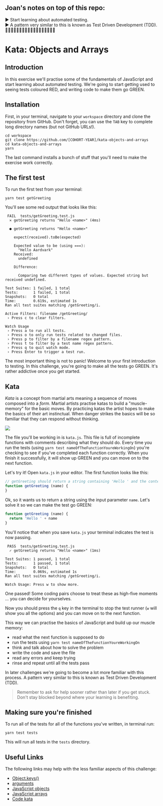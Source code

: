 ## Joan's notes on top of this repo:   
:arrow_forward: Start learning about automated testing.     
:arrow_forward: A pattern very similar to this is known as Test Driven Development (TDD).      
:dolphin::dolphin::dolphin::dolphin::dolphin::dolphin::dolphin::dolphin::dolphin::dolphin::dolphin::dolphin::dolphin::dolphin::dolphin::dolphin::dolphin::dolphin:    
# Kata: Objects and Arrays

## Introduction

In this exercise we'll practise some of the fundamentals of JavaScript and start learning about automated testing. We're going to start getting used to seeing tests coloured RED, and writing code to make them go GREEN.


## Installation

First, in your terminal, navigate to your `workspace` directory and clone the repository from GitHub. Don't forget, you can use the `TAB` key to complete long directory names (but not GitHub URLs!).

```
cd workspace
git clone https://github.com/[COHORT-YEAR]/kata-objects-and-arrays
cd kata-objects-and-arrays
yarn
```

The last command installs a bunch of stuff that you'll need to make the exercise work correctly.


## The first test

To run the first test from your terminal:

```
yarn test getGreeting
```

You'll see some red output that looks like this:

```
 FAIL  tests/getGreeting.test.js
  ✕ getGreeting returns "Hello <name>" (4ms)

  ● getGreeting returns "Hello <name>"

    expect(received).toBe(expected)

    Expected value to be (using ===):
      "Hello Aardvark"
    Received:
      undefined

    Difference:

      Comparing two different types of values. Expected string but received undefined.

Test Suites: 1 failed, 1 total
Tests:       1 failed, 1 total
Snapshots:   0 total
Time:        0.619s, estimated 1s
Ran all test suites matching /getGreeting/i.

Active Filters: filename /getGreeting/
 › Press c to clear filters.

Watch Usage
 › Press a to run all tests.
 › Press o to only run tests related to changed files.
 › Press p to filter by a filename regex pattern.
 › Press t to filter by a test name regex pattern.
 › Press q to quit watch mode.
 › Press Enter to trigger a test run.
```

The most important thing is not to panic! Welcome to your first introduction to testing. In this challenge, you're going to make all the tests go GREEN. It's rather addictive once you get started.


## Kata

_Kata_ is a concept from martial arts meaning a sequence of moves composed into a _form_. Martial artists practise katas to build a "muscle-memory" for the basic moves. By practicing katas the artist hopes to make the basics of their art instinctual. When danger strikes the basics will be so familiar that they can respond without thinking.

![](https://49.media.tumblr.com/10c948900ec4276131e45047bb3846a4/tumblr_n3005tWnBf1s6my4qo1_500.gif)

The file you'll be working in is `kata.js`. This file is full of incomplete functions with comments describing what they should do. Every time you run the tests (using `yarn test nameOfTheFunctionYoureWorkingOn`) you're checking to see if you've completed each function correctly. When you finish it successfully, it will show up GREEN and you can move on to the next function.

Let's try it! Open `kata.js` in your editor. The first function looks like this:

```js
// getGreeting should return a string containing 'Hello ' and the contents of `name`
function getGreeting (name) {
}
```

Ok, so it wants us to return a string using the input parameter `name`. Let's solve it so we can make the test go GREEN:

```js
function getGreeting (name) {
  return 'Hello ' + name
}
```

You'll notice that when you save `kata.js` your terminal indicates the test is now passing.

```
 PASS  tests/getGreeting.test.js
  ✓ getGreeting returns "Hello <name>" (1ms)

Test Suites: 1 passed, 1 total
Tests:       1 passed, 1 total
Snapshots:   0 total
Time:        0.069s, estimated 1s
Ran all test suites matching /getGreeting/i.

Watch Usage: Press w to show more.
```

One passed! Some coding pairs choose to treat these as high-five moments ... you can decide for yourselves.

Now you should press the `q` key in the terminal to stop the test runner (`w` will show you all the options) and you can move on to the next function.

This way we can practise the basics of JavaScript and build up our muscle memory:

 * read what the next function is supposed to do
 * run the tests using `yarn test nameOfTheFunctionYoureWorkingOn`
 * think and talk about how to solve the problem
 * write the code and save the file
 * read any errors and keep trying
 * rinse and repeat until all the tests pass

In later challenges we're going to become a lot more familiar with this process. A pattern very similar to this is known as Test Driven Development (TDD).

> Remember to ask for help sooner rather than later if you get stuck. Don't stay blocked beyond where your learning is benefiting.


## Making sure you're finished

To run all of the tests for all of the functions you've written, in terminal run:

```
yarn test tests
```

This will run all tests in the `tests` directory.


## Useful Links

The following links may help with the less familiar aspects of this challenge:

- [Object.keys()](https://developer.mozilla.org/en-US/docs/Web/JavaScript/Reference/Global_Objects/Object/keys)
- [arguments](https://developer.mozilla.org/en-US/docs/Web/JavaScript/Reference/Functions/arguments)
- [JavaScript objects](https://developer.mozilla.org/en-US/docs/Web/JavaScript/Reference/Global_Objects/Object)
- [JavaScript arrays](https://developer.mozilla.org/en-US/docs/Web/JavaScript/Reference/Global_Objects/Array)
- [Code kata](https://en.wikipedia.org/wiki/Kata_(programming))

